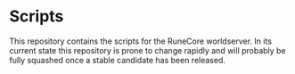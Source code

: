 # Scripts

This repository contains the scripts for the RuneCore worldserver. In its current state this repository is prone to change rapidly and will probably be fully squashed once a stable candidate has been released.
